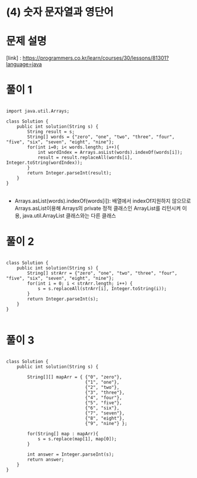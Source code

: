 # (4) 숫자 문자열과 영단어

# 문제 설명

[link] : https://programmers.co.kr/learn/courses/30/lessons/81301?language=java

# 풀이 1

<pre>
<code>
import java.util.Arrays;

class Solution {
    public int solution(String s) {
        String result = s;
        String[] words = {"zero", "one", "two", "three", "four", "five", "six", "seven", "eight", "nine"};
        for(int i=0; i< words.length; i++){
            int wordIndex = Arrays.asList(words).indexOf(words[i]);
            result = result.replaceAll(words[i], Integer.toString(wordIndex));
        }
        return Integer.parseInt(result);
    }
}
</code>
</pre>

- Arrays.asList(words).indexOf(words[i]): 배열에서 indexOf지원하지 않으므로 Arrays.asList이용해 Arrays의 private 정적 클래스인 ArrayList를 리턴시켜 이용, java.util.ArrayList 클래스와는 다른 클래스

# 풀이 2

<pre>
<code>
class Solution {
    public int solution(String s) {
        String[] strArr = {"zero", "one", "two", "three", "four", "five", "six", "seven", "eight", "nine"};
        for(int i = 0; i < strArr.length; i++) {
            s = s.replaceAll(strArr[i], Integer.toString(i));
        }
        return Integer.parseInt(s);
    }
}
</code>
</pre>

# 풀이 3

<pre>
<code>
class Solution {
    public int solution(String s) {

        String[][] mapArr = { {"0", "zero"}, 
                              {"1", "one"}, 
                              {"2", "two"}, 
                              {"3", "three"}, 
                              {"4", "four"}, 
                              {"5", "five"}, 
                              {"6", "six"}, 
                              {"7", "seven"}, 
                              {"8", "eight"}, 
                              {"9", "nine"} };

        for(String[] map : mapArr){
            s = s.replace(map[1], map[0]);
        }

        int answer = Integer.parseInt(s);
        return answer;
    }
}
</code>
</pre>
